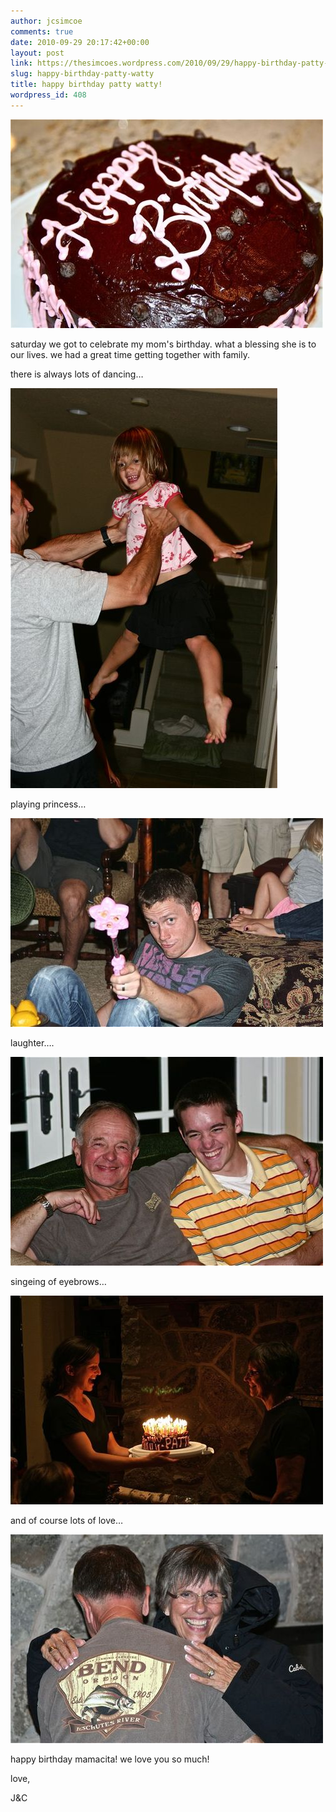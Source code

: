 ```yaml
---
author: jcsimcoe
comments: true
date: 2010-09-29 20:17:42+00:00
layout: post
link: https://thesimcoes.wordpress.com/2010/09/29/happy-birthday-patty-watty/
slug: happy-birthday-patty-watty
title: happy birthday patty watty!
wordpress_id: 408
---
```


![](/public/assets/tumblr_l9iypqZRRo1qb8l8q.jpg)




saturday we got to celebrate my mom's birthday. what a blessing she is to our lives. we had a great time getting together with family.




there is always lots of dancing…




![](/public/assets/tumblr_l9iyrwb3QL1qb8l8q.jpg)




playing princess…




![](/public/assets/tumblr_l9iyscng5v1qb8l8q.jpg)




laughter….




![](/public/assets/tumblr_l9iytdItLt1qb8l8q.jpg)




singeing of eyebrows…




![](/public/assets/tumblr_l9iyu2CGFk1qb8l8q.jpg)




and of course lots of love…




![](/public/assets/tumblr_l9iz07PLJN1qb8l8q.jpg)




happy birthday mamacita! we love you so much!




love,




J&C
